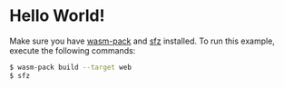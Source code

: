 # Hello World!

Make sure you have [wasm-pack] and [sfz] installed. To run this example, execute
the following commands:

```sh
$ wasm-pack build --target web
$ sfz
```

[wasm-pack]: https://rustwasm.github.io/wasm-pack/
[sfz]: https://crates.io/crates/sfz
